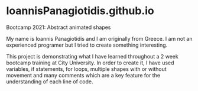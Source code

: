 # IoannisPanagiotidis.github.io
Bootcamp 2021: Abstract animated shapes

My name is Ioannis Panagiotidis and I am originally from Greece. I am not an experienced programer but I tried to create something interesting.

This project is demonstrating what I have learned throughout a 2 week bootcamp training at City University. In order to create it, I have used variables, if statements, for loops, multiple shapes with or without movement and many comments which are a key feature for the understanding of each line of code. 

